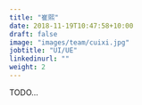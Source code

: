 ```yaml
---
title: "崔熙"
date: 2018-11-19T10:47:58+10:00
draft: false
image: "images/team/cuixi.jpg"
jobtitle: "UI/UE"
linkedinurl: ""
weight: 2
---
```


TODO...
